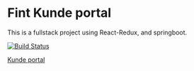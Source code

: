 # Fint Kunde portal #

This is a fullstack project using React-Redux, and springboot.

[![Build Status](https://jenkins.rogfk.no/buildStatus/icon?job=FINTprosjektet/fint-kunde-portal/master)](https://jenkins.rogfk.no/job/FINTprosjektet/job/fint-kunde-portal/job/master/)

[Kunde portal](https://kundeportal.felleskomponent.no/)
